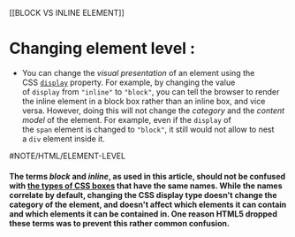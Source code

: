 [[BLOCK VS INLINE ELEMENT]]

# Changing element level :
-  You can change the _visual presentation_ of an element using the CSS [`display`](https://developer.mozilla.org/en-US/docs/Web/CSS/display) property. For example, by changing the value of `display` from `"inline"` to `"block"`, you can tell the browser to render the inline element in a block box rather than an inline box, and vice versa. However, doing this will not change the _category_ and the _content model_ of the element. For example, even if the `display` of the `span` element is changed to `"block"`, it still would not allow to nest a `div` element inside it.


#NOTE/HTML/ELEMENT-LEVEL
#### The terms _block_ and _inline_, as used in this article, should not be confused with [the types of CSS boxes](https://developer.mozilla.org/en-US/docs/Learn/CSS/Building_blocks/The_box_model#block_and_inline_boxes) that have the same names. While the names correlate by default, changing the CSS display type doesn't change the category of the element, and doesn't affect which elements it can contain and which elements it can be contained in. One reason HTML5 dropped these terms was to prevent this rather common confusion.